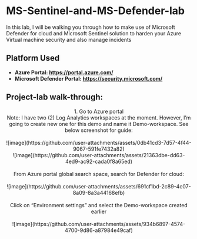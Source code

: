 # MS-Sentinel-and-MS-Defender-lab
In this lab, I will be walking you through how to make use of Microsoft Defender for cloud and Microsoft Sentinel solution to harden your Azure Virtual machine security and also manage incidents

<h2>Platform Used</h2>

- <b>Azure Portal: https://portal.azure.com/</b> 
- <b>Microsoft Defender Portal: https://security.microsoft.com/</b>

<h2>Project-lab walk-through:</h2>

<p align="center">
1. Go to Azure portal 
<br>  
Note: I have two (2) Log Analytics workspaces at the moment. However, I’m going to create new one for this demo and name it Demo-workspace. See below screenshot for guide:
 
<br />
<br />
 ![image](https://github.com/user-attachments/assets/0db41cd3-7d57-4f44-9067-591fe7432a82) 
 
 <br />
 ![image](https://github.com/user-attachments/assets/21363dbe-dd63-4ed9-ac92-cada0f8a65ed)
<br />
<br />
From Azure portal global search space, search for Defender for cloud: 
 
<br />
<br />
![image](https://github.com/user-attachments/assets/691cf1bd-2c89-4c07-8a09-8a3a44168efb)
<br />
<br />
Click on “Environment settings” and select the Demo-workspace created earlier
<br />
<br />
![image](https://github.com/user-attachments/assets/934b6897-4574-4700-9d86-a87984e49caf)
  
<br />
